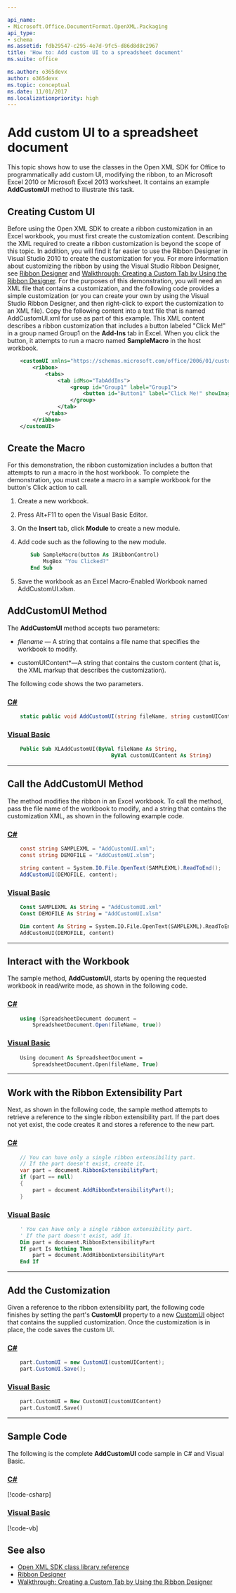 ```yaml
---

api_name:
- Microsoft.Office.DocumentFormat.OpenXML.Packaging
api_type:
- schema
ms.assetid: fdb29547-c295-4e7d-9fc5-d86d8d8c2967
title: 'How to: Add custom UI to a spreadsheet document'
ms.suite: office

ms.author: o365devx
author: o365devx
ms.topic: conceptual
ms.date: 11/01/2017
ms.localizationpriority: high
---
```


# Add custom UI to a spreadsheet document

This topic shows how to use the classes in the Open XML SDK for Office to programmatically add custom UI, modifying the ribbon, to an Microsoft Excel 2010 or Microsoft Excel 2013 worksheet. It contains an example **AddCustomUI** method to illustrate
this task.



## Creating Custom UI

Before using the Open XML SDK to create a ribbon customization in an Excel workbook, you must first create the customization content. Describing the XML required to create a ribbon customization is beyond the scope of this topic. In addition, you will find it far easier to use the Ribbon Designer in Visual Studio 2010 to create the customization for you. For more information about customizing the ribbon by using the Visual Studio Ribbon Designer, see [Ribbon Designer](https://msdn.microsoft.com/library/26617206-f4da-416f-a18a-d817b2d4872d(Office.15).aspx) and [Walkthrough: Creating a Custom Tab by Using the Ribbon Designer](https://msdn.microsoft.com/library/312865e6-950f-46ab-88de-fe7eb8036bfe(Office.15).aspx).
For the purposes of this demonstration, you will need an XML file that contains a customization, and the following code provides a simple customization (or you can create your own by using the Visual Studio Ribbon Designer, and then right-click to export the customization to an XML file). Copy the following content into a text file that is named AddCustomUI.xml for use as part of this example. This XML content describes a ribbon customization that includes a button labeled "Click Me!" in a group named Group1 on the **Add-Ins** tab in Excel. When you click the button, it attempts to run a macro named **SampleMacro** in the host workbook.

```xml
    <customUI xmlns="https://schemas.microsoft.com/office/2006/01/customui">
        <ribbon>
            <tabs>
                <tab idMso="TabAddIns">
                    <group id="Group1" label="Group1">
                        <button id="Button1" label="Click Me!" showImage="false" onAction="SampleMacro"/>
                    </group>
                </tab>
            </tabs>
        </ribbon>
    </customUI>
```

## Create the Macro

For this demonstration, the ribbon customization includes a button that attempts to run a macro in the host workbook. To complete the demonstration, you must create a macro in a sample workbook for the button's Click action to call.

1. Create a new workbook.

2. Press Alt+F11 to open the Visual Basic Editor.

3. On the **Insert** tab, click **Module** to create a new module.

4. Add code such as the following to the new module.

    ```vb
        Sub SampleMacro(button As IRibbonControl)
            MsgBox "You Clicked?"
        End Sub
    ```

5. Save the workbook as an Excel Macro-Enabled Workbook named AddCustomUI.xlsm.

## AddCustomUI Method

The **AddCustomUI** method accepts two parameters:

- *filename* — A string that contains a file name that specifies the workbook to modify.

- customUIContent*—A string that contains the custom content (that is, the XML markup that describes the customization).

The following code shows the two parameters.

### [C#](#tab/cs-0)
```csharp
    static public void AddCustomUI(string fileName, string customUIContent)
```

### [Visual Basic](#tab/vb-0)
```vb
    Public Sub XLAddCustomUI(ByVal fileName As String,
                                 ByVal customUIContent As String)
```
***


## Call the AddCustomUI Method

The method modifies the ribbon in an Excel workbook. To call the method, pass the file name of the workbook to modify, and a string that contains the customization XML, as shown in the following example code.

### [C#](#tab/cs-1)
```csharp
    const string SAMPLEXML = "AddCustomUI.xml";
    const string DEMOFILE = "AddCustomUI.xlsm";

    string content = System.IO.File.OpenText(SAMPLEXML).ReadToEnd();
    AddCustomUI(DEMOFILE, content);
```

### [Visual Basic](#tab/vb-1)
```vb
    Const SAMPLEXML As String = "AddCustomUI.xml"
    Const DEMOFILE As String = "AddCustomUI.xlsm"

    Dim content As String = System.IO.File.OpenText(SAMPLEXML).ReadToEnd()
    AddCustomUI(DEMOFILE, content)
```
***


## Interact with the Workbook

The sample method, **AddCustomUI**, starts by opening the requested workbook in read/write mode, as shown in the following code.

### [C#](#tab/cs-2)
```csharp
    using (SpreadsheetDocument document = 
        SpreadsheetDocument.Open(fileName, true))
```

### [Visual Basic](#tab/vb-2)
```vb
    Using document As SpreadsheetDocument =
        SpreadsheetDocument.Open(fileName, True)
```
***


## Work with the Ribbon Extensibility Part

Next, as shown in the following code, the sample method attempts to retrieve a reference to the single ribbon extensibility part. If the part does not yet exist, the code creates it and stores a reference to the new part.

### [C#](#tab/cs-3)
```csharp
    // You can have only a single ribbon extensibility part.
    // If the part doesn't exist, create it.
    var part = document.RibbonExtensibilityPart;
    if (part == null)
    {
        part = document.AddRibbonExtensibilityPart();
    }
```

### [Visual Basic](#tab/vb-3)
```vb
    ' You can have only a single ribbon extensibility part.
    ' If the part doesn't exist, add it.
    Dim part = document.RibbonExtensibilityPart
    If part Is Nothing Then
        part = document.AddRibbonExtensibilityPart
    End If
```
***


## Add the Customization

Given a reference to the ribbon extensibility part, the following code finishes by setting the part's **CustomUI** property to a new [CustomUI](https://msdn.microsoft.com/library/office/documentformat.openxml.office.customui.customui.aspx) object that contains the supplied customization. Once the customization is in place, the code saves the custom UI.

### [C#](#tab/cs-4)
```csharp
    part.CustomUI = new CustomUI(customUIContent);
    part.CustomUI.Save();
```

### [Visual Basic](#tab/vb-4)
```vb
    part.CustomUI = New CustomUI(customUIContent)
    part.CustomUI.Save()
```
***


## Sample Code

The following is the complete **AddCustomUI** code sample in C\# and Visual Basic.

### [C#](#tab/cs)
[!code-csharp[](../../samples/spreadsheet/add_custom_ui/cs/Program.cs)]

### [Visual Basic](#tab/vb)
[!code-vb[](../../samples/spreadsheet/add_custom_ui/vb/Program.vb)]

## See also

- [Open XML SDK class library reference](/office/open-xml/open-xml-sdk)
- [Ribbon Designer](https://msdn.microsoft.com/library/26617206-f4da-416f-a18a-d817b2d4872d(Office.15).aspx)
- [Walkthrough: Creating a Custom Tab by Using the Ribbon Designer](https://msdn.microsoft.com/library/312865e6-950f-46ab-88de-fe7eb8036bfe(Office.15).aspx)
